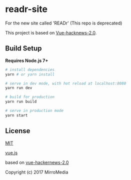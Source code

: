 # readr-site
For the new site called 'READr' (This repo is deprecated)

This project is based on [Vue-hacknews-2.0](https://github.com/vuejs/vue-hackernews-2.0).

## Build Setup

**Requires Node.js 7+**

``` bash
# install dependencies
yarn # or yarn install

# serve in dev mode, with hot reload at localhost:8080
yarn run dev

# build for production
yarn run build

# serve in production mode
yarn start
```

## License

[MIT](http://opensource.org/licenses/MIT)

[vue.js](https://vuejs.org/)

based on [vue-hackernews-2.0](https://github.com/vuejs/vue-hackernews-2.0)

Copyright (c) 2017 MirroMedia
